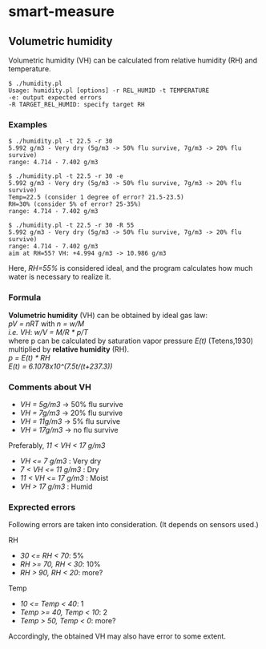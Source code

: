 # smart-measure

## Volumetric humidity
Volumetric humidity (VH) can be calculated from relative humidity (RH) and temperature.
```
$ ./humidity.pl
Usage: humidity.pl [options] -r REL_HUMID -t TEMPERATURE
-e: output expected errors
-R TARGET_REL_HUMID: specify target RH
```

### Examples
```
$ ./humidity.pl -t 22.5 -r 30
5.992 g/m3 - Very dry (5g/m3 -> 50% flu survive, 7g/m3 -> 20% flu survive)
range: 4.714 - 7.402 g/m3
```
```
$ ./humidity.pl -t 22.5 -r 30 -e
5.992 g/m3 - Very dry (5g/m3 -> 50% flu survive, 7g/m3 -> 20% flu survive)
Temp=22.5 (consider 1 degree of error? 21.5-23.5)
RH=30% (consider 5% of error? 25-35%)
range: 4.714 - 7.402 g/m3
```
```
$ ./humidity.pl -t 22.5 -r 30 -R 55
5.992 g/m3 - Very dry (5g/m3 -> 50% flu survive, 7g/m3 -> 20% flu survive)
range: 4.714 - 7.402 g/m3
aim at RH=55? VH: +4.994 g/m3 -> 10.986 g/m3
```
Here, _RH=55%_ is considered ideal, and the program calculates how much water is necessary to realize it.

### Formula
**Volumetric humidity** (VH) can be obtained by ideal gas law:  
_pV = nRT_ with _n = w/M_  
_i.e. VH_: _w/V = M/R * p/T_  
where p can be calculated by saturation vapor pressure _E(t)_ (Tetens,1930) multiplied by **relative humidity** (RH).  
_p = E(t) * RH_  
_E(t) = 6.1078x10^(7.5t/(t+237.3))_

### Comments about VH
- _VH = 5g/m3_ -> 50% flu survive
- _VH = 7g/m3_ -> 20% flu survive
- _VH = 11g/m3_ -> 5% flu survive
- _VH = 17g/m3_ -> no flu survive

Preferably, _11 < VH < 17 g/m3_
- _VH <= 7 g/m3_ : Very dry
- _7 < VH <= 11 g/m3_ : Dry
- _11 < VH <= 17 g/m3_ : Moist
- _VH > 17 g/m3_ : Humid

### Exprected errors
Following errors are taken into consideration. (It depends on sensors used.)

RH
- _30 <= RH < 70_: 5%
- _RH >= 70, RH < 30_: 10%
- _RH > 90, RH < 20_: more?

Temp
- _10 <= Temp < 40_: 1
- _Temp >= 40, Temp < 10_: 2
- _Temp > 50, Temp < 0_: more?

Accordingly, the obtained VH may also have error to some extent.
